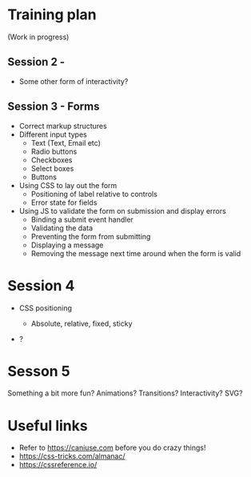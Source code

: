 # Training plan

(Work in progress)


## Session 2 - 



<!-- - Introduce flexbox as an alternative to floats (Note the tags on articles on bbc.co.uk that sit at 100% height)

- Making a custom button with hover, active and pressed states. 
  - CSS gradients
  - Box shadow
  - Interactivity
- Hiding things
  - Different methods of showing and hiding
  - Accessibility considerations of each
  - Tiniest bit of JavaScript to toggle display of something
  - How to bind an event handler
  - Extend to build a simple tabbed component -->
- Some other form of interactivity?

## Session 3 - Forms

- Correct markup structures
- Different input types
    - Text (Text, Email etc)
    - Radio buttons
    - Checkboxes
    - Select boxes
    - Buttons
- Using CSS to lay out the form
    - Positioning of label relative to controls
    - Error state for fields
- Using JS to validate the form on submission and display errors
    - Binding a submit event handler
    - Validating the data
    - Preventing the form from submitting
    - Displaying a message
    - Removing the message next time around when the form is valid

# Session 4

- CSS positioning
    - Absolute, relative, fixed, sticky
    
- ?


# Sesson 5

Something a bit more fun? Animations? Transitions? Interactivity?
SVG?




# Useful links

- Refer to https://caniuse.com before you do crazy things!
- https://css-tricks.com/almanac/
- https://cssreference.io/